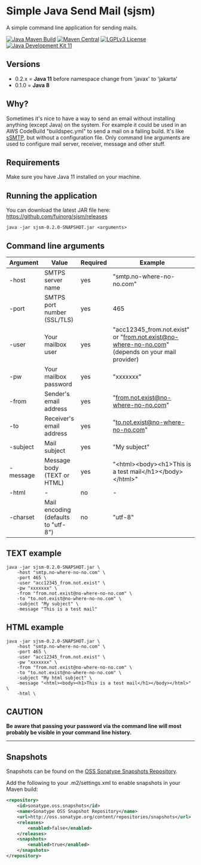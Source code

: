 # Simple Java Send Mail (sjsm)
A simple command line application for sending mails.

[![Java Maven Build](https://github.com/fuinorg/sjsm/actions/workflows/maven.yml/badge.svg)](https://github.com/fuinorg/sjsm/actions/workflows/maven.yml)
[![Maven Central](https://maven-badges.herokuapp.com/maven-central/org.fuin/sjsm/badge.svg)](https://maven-badges.herokuapp.com/maven-central/org.fuin/sjsm/)
[![LGPLv3 License](http://img.shields.io/badge/license-LGPLv3-blue.svg)](https://www.gnu.org/licenses/lgpl.html)
[![Java Development Kit 11](https://img.shields.io/badge/JDK-11-green.svg)](https://openjdk.java.net/projects/jdk/11/)

## Versions
- 0.2.x = **Java 11** before namespace change from 'javax' to 'jakarta'
- 0.1.0 = **Java 8**

## Why?
Sometimes it's nice to have a way to send an email without installing anything (except Java) on the system.
For example it could be used in an AWS CodeBuild "buildspec.yml" to send a mail on a failing build.
It's like [sSMTP](https://help.ubuntu.com/community/EmailAlerts), but without a configuration file.
Only command line arguments are used to configure mail server, receiver, message and other stuff. 

## Requirements
Make sure you have Java 11 installed on your machine.

## Running the application
You can download the latest JAR file here: https://github.com/fuinorg/sjsm/releases

	java -jar sjsm-0.2.0-SNAPSHOT.jar <arguments>

## Command line arguments

| Argument | Value | Required | Example |
| -------- | ----- | -------- | ------- |
| -host | SMTPS server name | yes | "smtp.no-where-no-no.com" |
| -port | SMTPS port number (SSL/TLS) | yes | 465 |
| -user | Your mailbox user | yes | "acc12345_from.not.exist" or "from.not.exist@no-where-no-no.com" (depends on your mail provider) |
| -pw | Your mailbox password | yes | "xxxxxxx" |
| -from | Sender's email address | yes | "from.not.exist@no-where-no-no.com" |
| -to | Receiver's email address | yes | "to.not.exist@no-where-no-no.com" |
| -subject | Mail subject | yes | "My subject" |
| -message | Message body (TEXT or HTML) | yes | "&lt;html&gt;&lt;body&gt;&lt;h1&gt;This is a test mail&lt;/h1&gt;&lt;/body&gt;&lt;/html&gt;" |
| -html | - | no | - |
| -charset | Mail encoding (defaults to "utf-8") | no | "utf-8"  |

## TEXT example

	java -jar sjsm-0.2.0-SNAPSHOT.jar \
		-host "smtp.no-where-no-no.com" \
		-port 465 \
		-user "acc12345_from.not.exist" \
		-pw "xxxxxxx" \
		-from "from.not.exist@no-where-no-no.com" \
		-to "to.not.exist@no-where-no-no.com" \
		-subject "My subject" \
		-message "This is a test mail"

## HTML example

	java -jar sjsm-0.2.0-SNAPSHOT.jar \
		-host "smtp.no-where-no-no.com" \
		-port 465 \
		-user "acc12345_from.not.exist" \
		-pw "xxxxxxx" \
		-from "from.not.exist@no-where-no-no.com" \
		-to "to.not.exist@no-where-no-no.com" \
		-subject "My html subject" \
		-message "<html><body><h1>This is a test mail</h1></body></html>" \
		-html \

## CAUTION
<b>Be aware that passing your password via the command line will most probably be visible in your command line history.</b>

* * *

## Snapshots

Snapshots can be found on the [OSS Sonatype Snapshots Repository](http://oss.sonatype.org/content/repositories/snapshots/org/fuin "Snapshot Repository"). 

Add the following to your .m2/settings.xml to enable snapshots in your Maven build:

```xml
<repository>
    <id>sonatype.oss.snapshots</id>
    <name>Sonatype OSS Snapshot Repository</name>
    <url>http://oss.sonatype.org/content/repositories/snapshots</url>
    <releases>
        <enabled>false</enabled>
    </releases>
    <snapshots>
        <enabled>true</enabled>
    </snapshots>
</repository>
```

